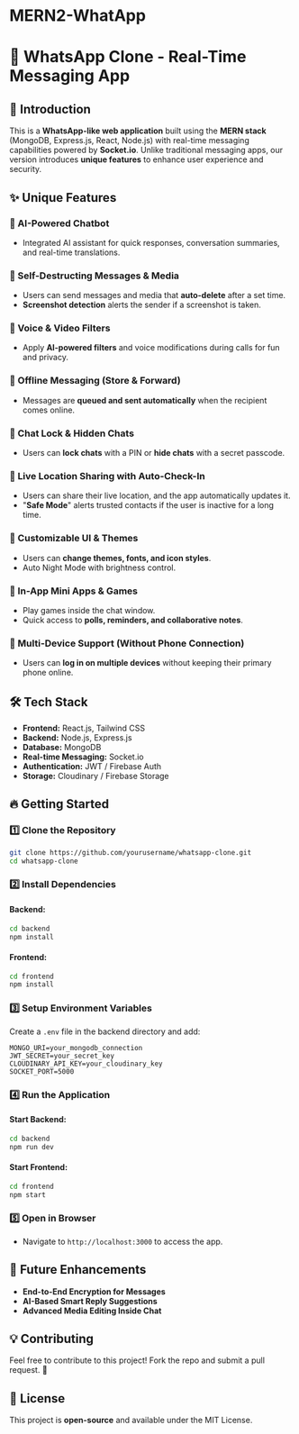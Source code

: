 # MERN2-WhatApp

# 📱 WhatsApp Clone - Real-Time Messaging App

## 🚀 Introduction
This is a **WhatsApp-like web application** built using the **MERN stack** (MongoDB, Express.js, React, Node.js) with real-time messaging capabilities powered by **Socket.io**. Unlike traditional messaging apps, our version introduces **unique features** to enhance user experience and security.

## ✨ Unique Features
### 🔹 AI-Powered Chatbot
- Integrated AI assistant for quick responses, conversation summaries, and real-time translations.

### 🔹 Self-Destructing Messages & Media
- Users can send messages and media that **auto-delete** after a set time.
- **Screenshot detection** alerts the sender if a screenshot is taken.

### 🔹 Voice & Video Filters
- Apply **AI-powered filters** and voice modifications during calls for fun and privacy.

### 🔹 Offline Messaging (Store & Forward)
- Messages are **queued and sent automatically** when the recipient comes online.

### 🔹 Chat Lock & Hidden Chats
- Users can **lock chats** with a PIN or **hide chats** with a secret passcode.

### 🔹 Live Location Sharing with Auto-Check-In
- Users can share their live location, and the app automatically updates it.
- "**Safe Mode**" alerts trusted contacts if the user is inactive for a long time.

### 🔹 Customizable UI & Themes
- Users can **change themes, fonts, and icon styles**.
- Auto Night Mode with brightness control.

### 🔹 In-App Mini Apps & Games
- Play games inside the chat window.
- Quick access to **polls, reminders, and collaborative notes**.

### 🔹 Multi-Device Support (Without Phone Connection)
- Users can **log in on multiple devices** without keeping their primary phone online.

## 🛠️ Tech Stack
- **Frontend:** React.js, Tailwind CSS
- **Backend:** Node.js, Express.js
- **Database:** MongoDB
- **Real-time Messaging:** Socket.io
- **Authentication:** JWT / Firebase Auth
- **Storage:** Cloudinary / Firebase Storage

## 🔥 Getting Started
### 1️⃣ Clone the Repository
```bash
git clone https://github.com/yourusername/whatsapp-clone.git
cd whatsapp-clone
```

### 2️⃣ Install Dependencies
#### Backend:
```bash
cd backend
npm install
```
#### Frontend:
```bash
cd frontend
npm install
```

### 3️⃣ Setup Environment Variables
Create a `.env` file in the backend directory and add:
```env
MONGO_URI=your_mongodb_connection
JWT_SECRET=your_secret_key
CLOUDINARY_API_KEY=your_cloudinary_key
SOCKET_PORT=5000
```

### 4️⃣ Run the Application
#### Start Backend:
```bash
cd backend
npm run dev
```
#### Start Frontend:
```bash
cd frontend
npm start
```

### 5️⃣ Open in Browser
- Navigate to `http://localhost:3000` to access the app.

## 📌 Future Enhancements
- **End-to-End Encryption for Messages**
- **AI-Based Smart Reply Suggestions**
- **Advanced Media Editing Inside Chat**

## 💡 Contributing
Feel free to contribute to this project! Fork the repo and submit a pull request. 🚀

## 📝 License
This project is **open-source** and available under the MIT License.

